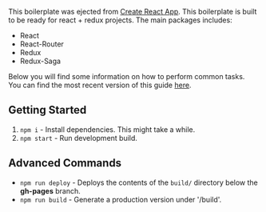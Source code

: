 This boilerplate was ejected from [Create React App](https://github.com/facebookincubator/create-react-app).
This boilerplate is built to be ready for react + redux projects.
The main packages includes:
- React
- React-Router
- Redux
- Redux-Saga


Below you will find some information on how to perform common tasks.<br>
You can find the most recent version of this guide [here](https://github.com/facebookincubator/create-react-app/blob/master/packages/react-scripts/template/README.md).

## Getting Started

1. `npm i` - Install dependencies. This might take a while.
2. `npm start` - Run development build.

## Advanced Commands

* `npm run deploy` - Deploys the contents of the `build/` directory below the **gh-pages** branch.
* `npm run build` - Generate a production version under '/build'.

